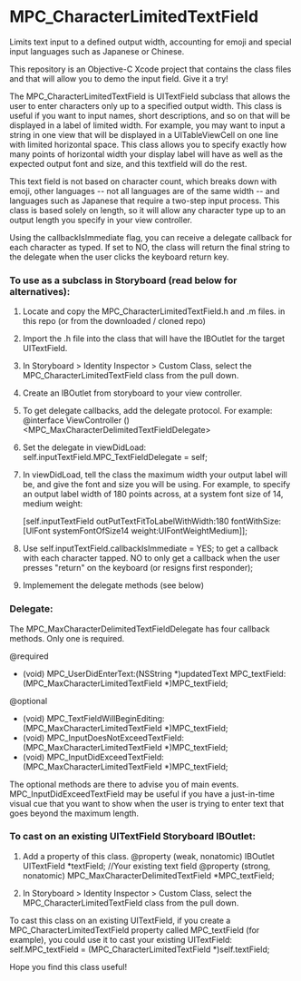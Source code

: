 # MPC_CharacterLimitedTextField
Limits text input to a defined output width, accounting for emoji and special input languages such as Japanese or Chinese.

This repository is an Objective-C Xcode project that contains the class files and that will allow you to demo the input field. Give it a try!

The MPC_CharacterLimitedTextField is UITextField subclass that allows the user to enter characters only up to a specified output width. This class is useful if you want to input names, short descriptions, and so on that will be displayed in a label of limited width. For example, you may want to input a string in one view that will be displayed in a UITableViewCell on one line with limited horizontal space. This class allows you to specify exactly how many points of horizontal width your display label will have as well as the expected output font and size, and this textfield will do the rest. 

This text field is not based on character count, which breaks down with emoji, other languages -- not all languages are of the same width -- and languages such as Japanese that require a two-step input process. This class is based solely on length, so it will allow any character type up to an output length you specify in your view controller.

Using the callbackIsImmediate flag, you can receive a delegate callback for each character as typed. If set to NO, the class will return the final string to the delegate when the user clicks the keyboard return key.




<h3>To use as a subclass in Storyboard (read below for alternatives):</h3>

1. Locate and copy the MPC_CharacterLimitedTextField.h and .m files. in this repo (or from the downloaded / cloned repo)

2. Import the .h file into the class that will have the IBOutlet for the target UITextField.

3. In Storyboard > Identity Inspector > Custom Class, select the MPC_CharacterLimitedTextField class from the pull down. 

4. Create an IBOutlet from storyboard to your view controller.

5. To get delegate callbacks, add the delegate protocol. For example: 
    @interface ViewController ()\<MPC_MaxCharacterDelimitedTextFieldDelegate>

6. Set the delegate in viewDidLoad:
    self.inputTextField.MPC_TextFieldDelegate = self;

7. In viewDidLoad, tell the class the maximum width your output label will be, and give the font and size you will be using. For example, to specify an output label width of 180 points across, at a system font size of 14, medium weight: 

    [self.inputTextField outPutTextFitToLabelWithWidth:180 
    fontWithSize:[UIFont systemFontOfSize14  weight:UIFontWeightMedium]];

8. Use self.inputTextField.callbackIsImmediate = YES; to get a callback with each character tapped. NO to only get a callback when the user presses "return" on the keyboard (or resigns first responder);

6. Implemement the delegate methods (see below)



<h3>Delegate:</h3>
The MPC_MaxCharacterDelimitedTextFieldDelegate has four callback methods. Only one is required.

@required
- (void) MPC_UserDidEnterText:(NSString *)updatedText MPC_textField:(MPC_MaxCharacterLimitedTextField *)MPC_textField;

@optional
- (void) MPC_TextFieldWillBeginEditing:(MPC_MaxCharacterLimitedTextField *)MPC_textField;
- (void) MPC_InputDoesNotExceedTextField:(MPC_MaxCharacterLimitedTextField *)MPC_textField;
- (void) MPC_InputDidExceedTextField:(MPC_MaxCharacterLimitedTextField *)MPC_textField;

The optional methods are there to advise you of main events. MPC_InputDidExceedTextField may be useful if you have a just-in-time visual cue that you want to show when the user is trying to enter text that goes beyond the maximum length. 

<h3>To cast on an existing UITextField Storyboard IBOutlet:</h3>

1. Add a property of this class. 
    @property (weak, nonatomic) IBOutlet UITextField *textField; //Your existing text field
    @property (strong, nonatomic) MPC_MaxCharacterDelimitedTextField *MPC_textField;

2. In Storyboard > Identity Inspector > Custom Class, select the MPC_CharacterLimitedTextField class from the pull down.

To cast this class on an existing UITextField, if you create a MPC_CharacterLimitedTextField property called MPC_textField (for example), you could use it to cast your existing UITextField: 
    self.MPC_textField = (MPC_CharacterLimitedTextField *)self.textField;


Hope you find this class useful!
